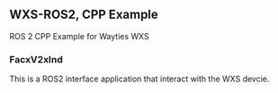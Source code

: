 ## WXS-ROS2, CPP Example
ROS 2 CPP Example for Wayties WXS 

### FacxV2xInd
This is a ROS2 interface application that interact with the WXS devcie.
